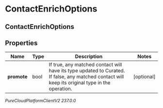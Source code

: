 # ContactEnrichOptions

## ContactEnrichOptions

## Properties

|Name | Type | Description | Notes|
|------------ | ------------- | ------------- | -------------|
| **promote** | bool | If true, any matched contact will have its type updated to Curated. If false, any matched contact will keep its original type in the operation. | [optional] |



_PureCloudPlatformClientV2 237.0.0_

